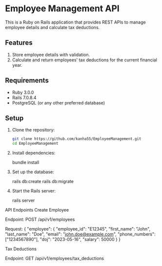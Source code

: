 # Employee Management API

This is a Ruby on Rails application that provides REST APIs to manage employee details and calculate tax deductions.

## Features

1. Store employee details with validation.
2. Calculate and return employees' tax deductions for the current financial year.

## Requirements

- Ruby 3.0.0
- Rails 7.0.8.4
- PostgreSQL (or any other preferred database)

## Setup

1. Clone the repository:

   ```sh
   git clone https://github.com/kanha55/EmployeeManagement.git
   cd EmployeeManagement

2. Install dependencies:

    bundle install

3. Set up the database:

    rails db:create
    rails db:migrate

4. Start the Rails server:

    rails server

API Endpoints
Create Employee

Endpoint: POST /api/v1/employees

Request: 
{
  "employee": {
    "employee_id": "E12345",
    "first_name": "John",
    "last_name": "Doe",
    "email": "john.doe@example.com",
    "phone_numbers": ["1234567890"],
    "doj": "2023-05-16",
    "salary": 50000
  }
}

Tax Deductions

Endpoint: GET /api/v1/employees/tax_deductions


